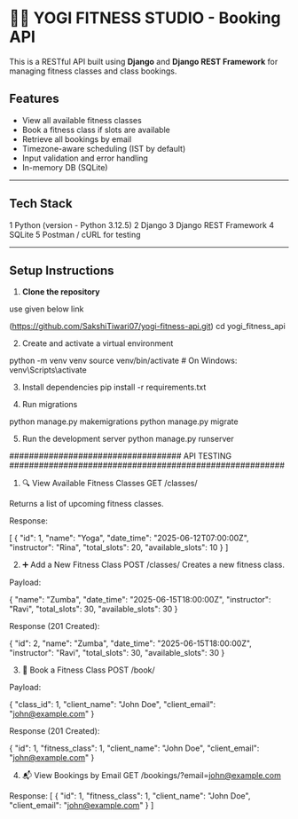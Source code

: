 # 🧘‍♀️ YOGI FITNESS STUDIO - Booking API

This is a RESTful API built using **Django** and **Django REST Framework** for managing fitness classes and class bookings.

##  Features

-  View all available fitness classes
-  Book a fitness class if slots are available
-  Retrieve all bookings by email
-  Timezone-aware scheduling (IST by default)
-  Input validation and error handling
-  In-memory DB (SQLite)

---

## Tech Stack

1 Python (version - Python 3.12.5)
2 Django
3 Django REST Framework
4 SQLite
5 Postman / cURL for testing

---

## Setup Instructions

1. **Clone the repository**  
 


use given below link 

(https://github.com/SakshiTiwari07/yogi-fitness-api.git)
cd yogi_fitness_api



2. Create and activate a virtual environment

python -m venv venv
source venv/bin/activate  # On Windows: venv\Scripts\activate

3. Install dependencies
pip install -r requirements.txt


4. Run migrations

python manage.py makemigrations
python manage.py migrate

5. Run the development server
python manage.py runserver




################################### API TESTING ########################################################

1. 🔍 View Available Fitness Classes
GET /classes/

Returns a list of upcoming fitness classes.

Response:


[
  {
    "id": 1,
    "name": "Yoga",
    "date_time": "2025-06-12T07:00:00Z",
    "instructor": "Rina",
    "total_slots": 20,
    "available_slots": 10
  }
]

2. ➕ Add a New Fitness Class
POST /classes/
Creates a new fitness class.

Payload:

{
  "name": "Zumba",
  "date_time": "2025-06-15T18:00:00Z",
  "instructor": "Ravi",
  "total_slots": 30,
  "available_slots": 30
}


Response (201 Created):

{
  "id": 2,
  "name": "Zumba",
  "date_time": "2025-06-15T18:00:00Z",
  "instructor": "Ravi",
  "total_slots": 30,
  "available_slots": 30
}




3. 📝 Book a Fitness Class
POST /book/

Payload:

{
  "class_id": 1,
  "client_name": "John Doe",
  "client_email": "john@example.com"
}


Response (201 Created):

{
  "id": 1,
  "fitness_class": 1,
  "client_name": "John Doe",
  "client_email": "john@example.com"
}


4. 📬 View Bookings by Email
GET /bookings/?email=john@example.com

Response:
[
  {
    "id": 1,
    "fitness_class": 1,
    "client_name": "John Doe",
    "client_email": "john@example.com"
  }
]

